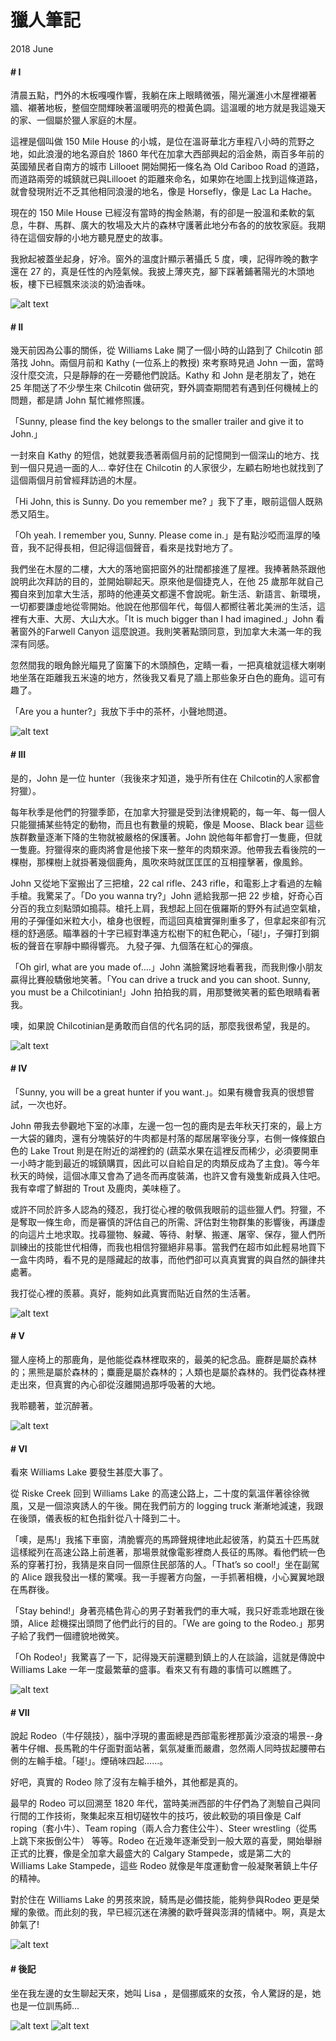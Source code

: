 # 獵人筆記

2018 June


#### # I
清晨五點，門外的木板嘎嘎作響，我躺在床上眼睛微張，陽光灑進小木屋裡襯著牆、襯著地板，整個空間輝映著溫暖明亮的橙黃色調。這溫暖的地方就是我這幾天的家、一個屬於獵人家庭的木屋。

這裡是個叫做 150 Mile House 的小城，是位在溫哥華北方車程八小時的荒野之地，如此浪漫的地名源自於 1860 年代在加拿大西部興起的滔金熱，兩百多年前的英國殖民者自南方的城市 Lillooet 開始開拓一條名為 Old Cariboo Road 的道路，而道路兩旁的城鎮就已與Lillooet 的距離來命名，如果妳在地圖上找到這條道路，就會發現附近不乏其他相同浪漫的地名，像是 Horsefly，像是 Lac La Hache。

現在的 150 Mile House 已經沒有當時的掏金熱潮，有的卻是一股溫和柔軟的氣息，牛群、馬群、廣大的牧場及大片的森林守護著此地分布各的的放牧家庭。我期待在這個安靜的小地方聽見歷史的故事。

我掀起被蓋坐起身，好冷。窗外的溫度計顯示著攝氏 5 度，噢，記得昨晚的數字還在 27 的，真是任性的內陸氣候。我披上薄夾克，腳下踩著鋪著陽光的木頭地板，樓下已經飄來淡淡的奶油香味。


![alt text](IMG_2931_1.jpg "")

#### # II
幾天前因為公事的關係，從 Williams Lake 開了一個小時的山路到了 Chilcotin 部落找 John。兩個月前和 Kathy (一位系上的教授) 來考察時見過 John 一面，當時沒什麼交流，只是靜靜的在一旁聽他們說話。Kathy 和 John 是老朋友了，她在 25 年間送了不少學生來 Chilcotin 做研究，野外調查期間若有遇到任何機械上的問題，都是請 John 幫忙維修照護。

「Sunny, please find the key belongs to the smaller trailer and give it to John.」

一封來自 Kathy 的短信，她就要我憑著兩個月前的記憶開到一個深山的地方、找到一個只見過一面的人…  幸好住在 Chilcotin 的人家很少，左顧右盼地也就找到了這個兩個月前曾經拜訪過的木屋。

「Hi John, this is Sunny. Do you remember me? 」我下了車，眼前這個人既熟悉又陌生。

「Oh yeah. I remember you, Sunny. Please come in.」是有點沙啞而溫厚的嗓音，我不記得長相，但記得這個聲音，看來是找對地方了。

我們坐在木屋的二樓，大大的落地窗把窗外的壯闊都接進了屋裡。我捧著熱茶跟他說明此次拜訪的目的，並開始聊起天。原來他是個捷克人，在他 25 歲那年就自己獨自來到加拿大生活，那時的他連英文都還不會說呢。新生活、新語言、新環境，一切都要謙虛地從零開始。他說在他那個年代，每個人都嚮往著北美洲的生活，這裡有大車、大房、大山大水。「It is much bigger than I had imagined.」John 看著窗外的Farwell Canyon 這麼說道。我則笑著點頭同意，到加拿大未滿一年的我深有同感。

忽然間我的眼角餘光瞄見了窗簾下的木頭顏色，定睛一看，一把真槍就這樣大喇喇地坐落在距離我五米遠的地方，然後我又看見了牆上那些象牙白色的鹿角。這可有趣了。

「Are you a hunter?」我放下手中的茶杯，小聲地問道。

![alt text](IMG_4449_1.jpg "")

#### # III
是的，John 是一位 hunter（我後來才知道，幾乎所有住在 Chilcotin的人家都會狩獵）。

每年秋季是他們的狩獵季節，在加拿大狩獵是受到法律規範的，每一年、每一個人只能獵捕某些特定的動物，而且也有數量的規範，像是 Moose、Black bear 這些族群數量逐漸下降的生物就被嚴格的保護著。John 說他每年都會打一隻鹿，但就一隻鹿。狩獵得來的鹿肉將會是他接下來一整年的肉類來源。他帶我去看後院的一棵樹，那棵樹上就掛著幾個鹿角，風吹來時就匡匡匡的互相撞擊著，像風鈴。

John 又從地下室搬出了三把槍，22 cal rifle、243 rifle，和電影上才看過的左輪手槍。我驚呆了。「Do you wanna try?」John 遞給我那一把 22 步槍，好奇心百分百的我立刻點頭如搗蒜。槍托上肩，我想起上回在俄羅斯的野外有試過空氣槍，用的子彈僅如米粒大小，槍身也很輕，而這回真槍實彈則重多了，但拿起來卻有沉穩的舒適感。瞄準器的十字已經對準遠方松樹下的紅色靶心，「碰!」，子彈打到鋼板的聲音在寧靜中顯得響亮。
九發子彈、九個落在紅心的彈痕。

「Oh girl, what are you made of….」John 滿臉驚訝地看著我，而我則像小朋友贏得比賽般驕傲地笑著。「You can drive a truck and you can shoot. Sunny, you must be a Chilcotinian!」John 拍拍我的肩，用那雙微笑著的藍色眼睛看著我。

噢，如果說 Chilcotinian是勇敢而自信的代名詞的話，那麼我很希望，我是的。


![alt text](IMG_4430.jpg "")

#### # IV
「Sunny, you will be a great hunter if you want.」。如果有機會我真的很想嘗試，一次也好。

John 帶我去參觀地下室的冰庫，左邊一包一包的鹿肉是去年秋天打來的，最上方一大袋的雞肉，還有分塊裝好的牛肉都是村落的鄰居屠宰後分享，右側一條條銀白色的 Lake Trout 則是在附近的湖裡釣的 (蔬菜水果在這裡反而稀少，必須要開車一小時才能到最近的城鎮購買，因此可以自給自足的肉類反成為了主食)。等今年秋天的時候，這個冰庫又會為了過冬而再度裝滿，也許又會有幾隻新成員入住吧。我有幸嚐了鮮甜的 Trout 及鹿肉，美味極了。

或許不同於許多人認為的殘忍，我打從心裡的敬佩我眼前的這些獵人們。狩獵，不是奪取一條生命，而是審慎的評估自己的所需、評估對生物群集的影響後，再謙虛的向這片土地求取。找尋獵物、躲藏、等待、射擊、搬運、屠宰、保存，獵人們所訓練出的技能世代相傳，而我也相信狩獵絕非易事。當我們在超市如此輕易地買下一盒牛肉時，看不見的是隱藏起的故事，而他們卻可以真真實實的與自然的韻律共處著。

我打從心裡的羨慕。真好，能夠如此真實而貼近自然的生活著。

![alt text](IMG_7289_1.jpg "")

#### # V
獵人座椅上的那鹿角，是他能從森林裡取來的，最美的紀念品。鹿群是屬於森林的；黑熊是屬於森林的；麋鹿是屬於森林的；人類也是屬於森林的。我們從森林裡走出來，但真實的內心卻從沒離開過那呼吸著的大地。

我聆聽著，並沉醉著。

![alt text](IMG_7278_1.jpg "")

#### # VI
看來 Williams Lake 要發生甚麼大事了。

從 Riske Creek 回到 Williams Lake 的高速公路上，二十度的氣溫伴著徐徐微風，又是一個涼爽誘人的午後。開在我們前方的 logging truck 漸漸地減速，我跟在後頭，儀表板的紅色指針從八十降到二十。

「噢，是馬!」我搖下車窗，清脆響亮的馬蹄聲規律地此起彼落，約莫五十匹馬就這樣縱列在高速公路上前進著，那場景就像電影裡商人長征的馬隊。看他們統一色系的穿著打扮，我猜是來自同一個原住民部落的人。「That’s so cool!」坐在副駕的 Alice 跟我發出一樣的驚嘆。我一手握著方向盤，一手抓著相機，小心翼翼地跟在馬群後。

「Stay behind!」身著亮橘色背心的男子對著我們的車大喊，我只好乖乖地跟在後頭，Alice 趁機探出頭問了他們此行的目的。「We are going to the Rodeo.」那男子給了我們一個禮貌地微笑。

「Oh Rodeo!」我驚喜了一下，記得幾天前還聽到鎮上的人在談論，這就是傳說中 Williams Lake 一年一度最繁華的盛事。看來又有有趣的事情可以瞧瞧了。

![alt text](IMG_4591_1.jpg "")

#### # VII
說起 Rodeo（牛仔競技），腦中浮現的畫面總是西部電影裡那黃沙滾滾的場景--身著牛仔帽、長馬靴的牛仔面對面站著，氣氛凝重而嚴肅，忽然兩人同時拔起腰帶右側的左輪手槍。「碰!」。煙硝味四起……。

好吧，真實的 Rodeo 除了沒有左輪手槍外，其他都是真的。

最早的 Rodeo 可以回溯至 1820 年代，當時美洲西部的牛仔們為了測驗自己與同行間的工作技術，聚集起來互相切磋牧牛的技巧，彼此較勁的項目像是 Calf roping（套小牛）、Team roping（兩人合力套住公牛）、Steer wrestling（從馬上跳下來扳倒公牛） 等等。Rodeo 在近幾年逐漸受到一般大眾的喜愛，開始舉辦正式的比賽，像是全加拿大最盛大的 Calgary Stampede，或是第二大的 Williams Lake Stampede，這些 Rodeo 就像是年度運動會一般凝聚著鎮上牛仔的精神。

對於住在 Williams Lake 的男孩來說，騎馬是必備技能，能夠參與Rodeo 更是榮耀的象徵。而此刻的我，早已經沉迷在沸騰的歡呼聲與澎湃的情緒中。啊，真是太帥氣了!

![alt text](IMG_5044_1.jpg "")


#### # 後記
坐在我左邊的女生聊起天來，她叫 Lisa ，是個挪威來的女孩，令人驚訝的是，她也是一位訓馬師...

![alt text](IMG_6178_1.jpg "")
![alt text](IMG_4726_1.jpg "")
